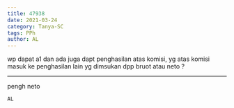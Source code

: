 ```yaml
---
title: 47938
date: 2021-03-24
category: Tanya-SC
tags: PPh
author: AL
---
```


wp dapat a1 dan ada juga dapt penghasilan atas komisi, yg atas komisi masuk ke penghasilan lain yg dimsukan dpp bruot atau neto ?

---

pengh neto

`AL`
